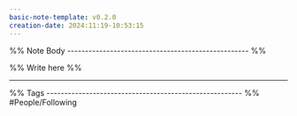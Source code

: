 ```yaml
---
basic-note-template: v0.2.0
creation-date: 2024:11:19-10:53:15
---
```


%% Note Body --------------------------------------------------- %%

%% Write here %%





___

%% Tags ------------------------------------------------------- %%
#People/Following 